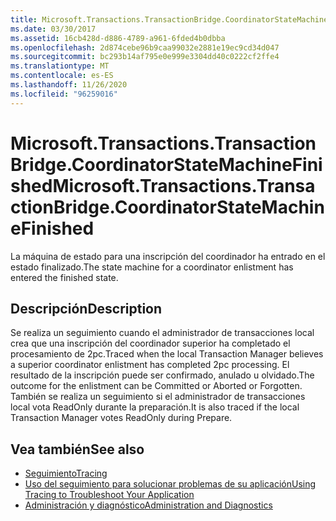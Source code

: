 ```yaml
---
title: Microsoft.Transactions.TransactionBridge.CoordinatorStateMachineFinished
ms.date: 03/30/2017
ms.assetid: 16cb428d-d886-4789-a961-6fded4b0dbba
ms.openlocfilehash: 2d874cebe96b9caa99032e2881e19ec9cd34d047
ms.sourcegitcommit: bc293b14af795e0e999e3304dd40c0222cf2ffe4
ms.translationtype: MT
ms.contentlocale: es-ES
ms.lasthandoff: 11/26/2020
ms.locfileid: "96259016"
---
```

# <a name="microsofttransactionstransactionbridgecoordinatorstatemachinefinished"></a><span data-ttu-id="cb180-102">Microsoft.Transactions.TransactionBridge.CoordinatorStateMachineFinished</span><span class="sxs-lookup"><span data-stu-id="cb180-102">Microsoft.Transactions.TransactionBridge.CoordinatorStateMachineFinished</span></span>

<span data-ttu-id="cb180-103">La máquina de estado para una inscripción del coordinador ha entrado en el estado finalizado.</span><span class="sxs-lookup"><span data-stu-id="cb180-103">The state machine for a coordinator enlistment has entered the finished state.</span></span>  
  
## <a name="description"></a><span data-ttu-id="cb180-104">Descripción</span><span class="sxs-lookup"><span data-stu-id="cb180-104">Description</span></span>  

 <span data-ttu-id="cb180-105">Se realiza un seguimiento cuando el administrador de transacciones local crea que una inscripción del coordinador superior ha completado el procesamiento de 2pc.</span><span class="sxs-lookup"><span data-stu-id="cb180-105">Traced when the local Transaction Manager believes a superior coordinator enlistment has completed 2pc processing.</span></span> <span data-ttu-id="cb180-106">El resultado de la inscripción puede ser confirmado, anulado u olvidado.</span><span class="sxs-lookup"><span data-stu-id="cb180-106">The outcome for the enlistment can be Committed or Aborted or Forgotten.</span></span> <span data-ttu-id="cb180-107">También se realiza un seguimiento si el administrador de transacciones local vota ReadOnly durante la preparación.</span><span class="sxs-lookup"><span data-stu-id="cb180-107">It is also traced if the local Transaction Manager votes ReadOnly during Prepare.</span></span>  
  
## <a name="see-also"></a><span data-ttu-id="cb180-108">Vea también</span><span class="sxs-lookup"><span data-stu-id="cb180-108">See also</span></span>

- [<span data-ttu-id="cb180-109">Seguimiento</span><span class="sxs-lookup"><span data-stu-id="cb180-109">Tracing</span></span>](index.md)
- [<span data-ttu-id="cb180-110">Uso del seguimiento para solucionar problemas de su aplicación</span><span class="sxs-lookup"><span data-stu-id="cb180-110">Using Tracing to Troubleshoot Your Application</span></span>](using-tracing-to-troubleshoot-your-application.md)
- [<span data-ttu-id="cb180-111">Administración y diagnóstico</span><span class="sxs-lookup"><span data-stu-id="cb180-111">Administration and Diagnostics</span></span>](../index.md)
